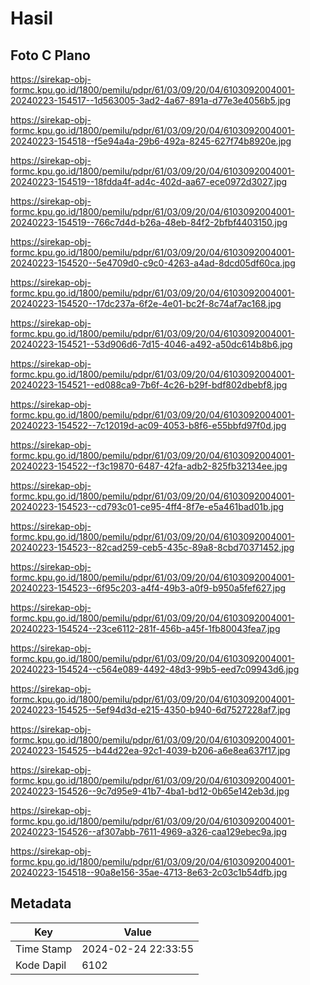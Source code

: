 # Hasil

## Foto C Plano

https://sirekap-obj-formc.kpu.go.id/1800/pemilu/pdpr/61/03/09/20/04/6103092004001-20240223-154517--1d563005-3ad2-4a67-891a-d77e3e4056b5.jpg

https://sirekap-obj-formc.kpu.go.id/1800/pemilu/pdpr/61/03/09/20/04/6103092004001-20240223-154518--f5e94a4a-29b6-492a-8245-627f74b8920e.jpg

https://sirekap-obj-formc.kpu.go.id/1800/pemilu/pdpr/61/03/09/20/04/6103092004001-20240223-154519--18fdda4f-ad4c-402d-aa67-ece0972d3027.jpg

https://sirekap-obj-formc.kpu.go.id/1800/pemilu/pdpr/61/03/09/20/04/6103092004001-20240223-154519--766c7d4d-b26a-48eb-84f2-2bfbf4403150.jpg

https://sirekap-obj-formc.kpu.go.id/1800/pemilu/pdpr/61/03/09/20/04/6103092004001-20240223-154520--5e4709d0-c9c0-4263-a4ad-8dcd05df60ca.jpg

https://sirekap-obj-formc.kpu.go.id/1800/pemilu/pdpr/61/03/09/20/04/6103092004001-20240223-154520--17dc237a-6f2e-4e01-bc2f-8c74af7ac168.jpg

https://sirekap-obj-formc.kpu.go.id/1800/pemilu/pdpr/61/03/09/20/04/6103092004001-20240223-154521--53d906d6-7d15-4046-a492-a50dc614b8b6.jpg

https://sirekap-obj-formc.kpu.go.id/1800/pemilu/pdpr/61/03/09/20/04/6103092004001-20240223-154521--ed088ca9-7b6f-4c26-b29f-bdf802dbebf8.jpg

https://sirekap-obj-formc.kpu.go.id/1800/pemilu/pdpr/61/03/09/20/04/6103092004001-20240223-154522--7c12019d-ac09-4053-b8f6-e55bbfd97f0d.jpg

https://sirekap-obj-formc.kpu.go.id/1800/pemilu/pdpr/61/03/09/20/04/6103092004001-20240223-154522--f3c19870-6487-42fa-adb2-825fb32134ee.jpg

https://sirekap-obj-formc.kpu.go.id/1800/pemilu/pdpr/61/03/09/20/04/6103092004001-20240223-154523--cd793c01-ce95-4ff4-8f7e-e5a461bad01b.jpg

https://sirekap-obj-formc.kpu.go.id/1800/pemilu/pdpr/61/03/09/20/04/6103092004001-20240223-154523--82cad259-ceb5-435c-89a8-8cbd70371452.jpg

https://sirekap-obj-formc.kpu.go.id/1800/pemilu/pdpr/61/03/09/20/04/6103092004001-20240223-154523--6f95c203-a4f4-49b3-a0f9-b950a5fef627.jpg

https://sirekap-obj-formc.kpu.go.id/1800/pemilu/pdpr/61/03/09/20/04/6103092004001-20240223-154524--23ce6112-281f-456b-a45f-1fb80043fea7.jpg

https://sirekap-obj-formc.kpu.go.id/1800/pemilu/pdpr/61/03/09/20/04/6103092004001-20240223-154524--c564e089-4492-48d3-99b5-eed7c09943d6.jpg

https://sirekap-obj-formc.kpu.go.id/1800/pemilu/pdpr/61/03/09/20/04/6103092004001-20240223-154525--5ef94d3d-e215-4350-b940-6d7527228af7.jpg

https://sirekap-obj-formc.kpu.go.id/1800/pemilu/pdpr/61/03/09/20/04/6103092004001-20240223-154525--b44d22ea-92c1-4039-b206-a6e8ea637f17.jpg

https://sirekap-obj-formc.kpu.go.id/1800/pemilu/pdpr/61/03/09/20/04/6103092004001-20240223-154526--9c7d95e9-41b7-4ba1-bd12-0b65e142eb3d.jpg

https://sirekap-obj-formc.kpu.go.id/1800/pemilu/pdpr/61/03/09/20/04/6103092004001-20240223-154526--af307abb-7611-4969-a326-caa129ebec9a.jpg

https://sirekap-obj-formc.kpu.go.id/1800/pemilu/pdpr/61/03/09/20/04/6103092004001-20240223-154518--90a8e156-35ae-4713-8e63-2c03c1b54dfb.jpg


## Metadata

| Key        | Value               |
| ---------- | ------------------- |
| Time Stamp | 2024-02-24 22:33:55 |
| Kode Dapil | 6102                |



